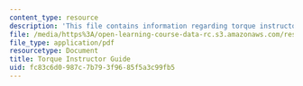 ```yaml
---
content_type: resource
description: 'This file contains information regarding torque instructor guide. '
file: /media/https%3A/open-learning-course-data-rc.s3.amazonaws.com/res-tll-004-stem-concept-videos-fall-2013/fc83c6d0987c7b793f9685f5a3c99fb5_MITRES_TLL-004F13_TorGuide.pdf
file_type: application/pdf
resourcetype: Document
title: Torque Instructor Guide
uid: fc83c6d0-987c-7b79-3f96-85f5a3c99fb5
---
```

